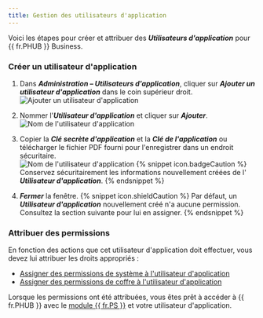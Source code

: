 ```yaml
---
title: Gestion des utilisateurs d'application
---
```

Voici les étapes pour créer et attribuer des ***Utilisateurs d'application*** pour {{ fr.PHUB }} Business.  

### Créer un utilisateur d'application 

1. Dans ***Administration – Utilisateurs d'application***, cliquer sur ***Ajouter un utilisateur d'application*** dans le coin supérieur droit.  
![Ajouter un utilisateur d'application](https://webdevolutions.azureedge.net/docs/fr/hub/Hub2062.png) 
1. Nommer l'***Utilisateur d'application*** et cliquer sur ***Ajouter***.  
![Nom de l'utilisateur d'application](https://webdevolutions.azureedge.net/docs/fr/hub/Hub2052.png) 
1. Copier la ***Clé secrète d'application*** et la ***Clé de l'application*** ou télécharger le fichier PDF fourni pour l'enregistrer dans un endroit sécuritaire.  
![Nom de l'utilisateur d'application](https://webdevolutions.azureedge.net/docs/fr/hub/Hub2053.png) 
{% snippet icon.badgeCaution %} 
Conservez sécuritairement les informations nouvellement créées de l' ***Utilisateur d'application***. 
{% endsnippet %}
 
4. ***Fermer*** la fenêtre. 
{% snippet icon.shieldCaution %} 
Par défaut, un ***Utilisateur d'application*** nouvellement créé n'a aucune permission. Consultez la section suivante pour lui en assigner. 
{% endsnippet %}
 
### Attribuer des permissions 

En fonction des actions que cet utilisateur d'application doit effectuer, vous devez lui attribuer les droits appropriés :  

* [Assigner des permissions de système à l'utilisateur d'application](/fr/hub/web-interface/hub-overview/administration/configuration-security/system-permissions/) 
* [Assigner des permissions de coffre à l'utilisateur d'application](/fr/hub/web-interface/hub-overview/administration/management/vaults/create-manage-vaults/)  

Lorsque les permissions ont été attribuées, vous êtes prêt à accéder à {{ fr.PHUB }} avec le [module {{ fr.PS }}](/fr/hub/powershell-module/) et votre utilisateur d'application. 
